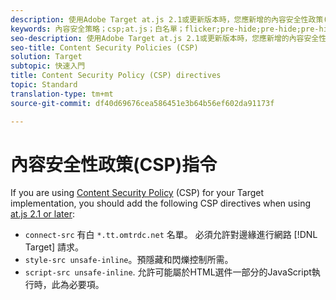 ```yaml
---
description: 使用Adobe Target at.js 2.1或更新版本時，您應新增的內容安全性政策(CSP)指令相關資訊。
keywords: 內容安全策略；csp;at.js；白名單；flicker;pre-hide;pre-hide;pre-hiding;pre-hiding
seo-description: 使用Adobe Target at.js 2.1或更新版本時，您應新增的內容安全性政策(CSP)指令相關資訊。
seo-title: Content Security Policies (CSP)
solution: Target
subtopic: 快速入門
title: Content Security Policy (CSP) directives
topic: Standard
translation-type: tm+mt
source-git-commit: df40d69676cea586451e3b64b56ef602da91173f

---
```



# 內容安全性政策(CSP)指令

If you are using [Content Security Policy](https://en.wikipedia.org/wiki/Content_Security_Policy) (CSP) for your Target implementation, you should add the following CSP directives when using [at.js 2.1 or later](/help/c-implementing-target/c-implementing-target-for-client-side-web/target-atjs-versions.md):

* `connect-src` 有白 `*.tt.omtrdc.net` 名單。 必須允許對邊緣進行網路 [!DNL Target] 請求。
* `style-src unsafe-inline`。預隱藏和閃爍控制所需。
* `script-src unsafe-inline`.  允許可能屬於HTML選件一部分的JavaScript執行時，此為必要項。
